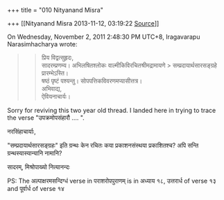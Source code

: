 +++
title = "010 Nityanand Misra"

+++
[[Nityanand Misra	2013-11-12, 03:19:22 [Source](https://groups.google.com/g/bvparishat/c/LhOs5t7v59g)]]



  
  
On Wednesday, November 2, 2011 2:48:30 PM UTC+8, Iragavarapu Narasimhacharya wrote:

> 
> > प्रिय विद्वत्सुहृदः,  
> सादरम्प्रणम्य। अभिलषितश्लोकः वाल्मीकिविरचितश्रीमद्रामायणे > सम्प्रदायार्थसारसङ्ग्रहे प्रारम्भेऽस्ति।  
> षष्ठं पृष्टं पश्यन्तु। सोपपत्तिकविवरणमप्यासीत्तत्र।  
> अभिवाद्य,  
> ऐवियनाचार्यः।  
>   
> > 

  
Sorry for reviving this two year old thread. I landed here in trying to trace the verse "उपक्रमोपसंहारौ .... ".  
  
नरसिंहाचार्याः,  
  
"सम्प्रदायार्थसारसङ्ग्रहः" इति ग्रन्थः केन रचितः कया प्रकाशनसंस्थया प्रकाशितश्च? अपि सन्ति ग्रन्थस्यास्यान्यानि नामानि?  
  
सादरम्, मिश्रोपाख्यो नित्यानन्दः  
  
PS: The अल्पाक्षरमसन्दिग्धं verse in पराशरोपपुराणम् is in अध्याय १८, उत्तरार्ध of verse १३ and पूर्वार्ध of verse १४  
  
  


